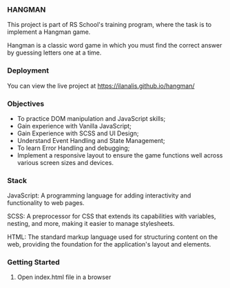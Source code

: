 ### HANGMAN

This project is part of RS School's training program, where the task is to implement a Hangman game.

Hangman is a classic word game in which you must find the correct answer by guessing letters one at a time.

### Deployment

You can view the live project at https://ilanalis.github.io/hangman/

### Objectives

- To practice DOM manipulation and JavaScript skills;
- Gain experience with Vanilla JavaScript;
- Gain Experience with SCSS and UI Design;
- Understand Event Handling and State Management;
- To learn Error Handling and debugging;
- Implement a responsive layout to ensure the game functions well across various screen sizes and devices.

### Stack

JavaScript: A programming language for adding interactivity and functionality to web pages.

SCSS: A preprocessor for CSS that extends its capabilities with variables, nesting, and more, making it easier to manage stylesheets.

HTML: The standard markup language used for structuring content on the web, providing the foundation for the application's layout and elements.

### Getting Started

1. Open index.html file in a browser
